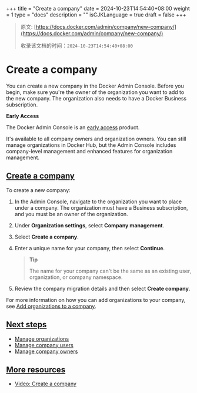 +++
title = "Create a company"
date = 2024-10-23T14:54:40+08:00
weight = 1
type = "docs"
description = ""
isCJKLanguage = true
draft = false
+++

> 原文: [https://docs.docker.com/admin/company/new-company/](https://docs.docker.com/admin/company/new-company/)
>
> 收录该文档的时间：`2024-10-23T14:54:40+08:00`

# Create a company

You can create a new company in the Docker Admin Console. Before you begin, make sure you're the owner of the organization you want to add to the new company. The organization also needs to have a Docker Business subscription.

**Early Access**

The Docker Admin Console is an [early access](https://docs.docker.com/release-lifecycle#early-access-ea) product.

It's available to all company owners and organization owners. You can still manage organizations in Docker Hub, but the Admin Console includes company-level management and enhanced features for organization management.

## [Create a company](https://docs.docker.com/admin/company/new-company/#create-a-company)

To create a new company:

1. In the Admin Console, navigate to the organization you want to place under a company. The organization must have a Business subscription, and you must be an owner of the organization.

2. Under **Organization settings**, select **Company management**.

3. Select **Create a company**.

4. Enter a unique name for your company, then select **Continue**.

   > **Tip**
   >
   > 
   >
   > The name for your company can't be the same as an existing user, organization, or company namespace.

5. Review the company migration details and then select **Create company**.

For more information on how you can add organizations to your company, see [Add organizations to a company](https://docs.docker.com/admin/company/organizations/#add-organizations-to-a-company).

## [Next steps](https://docs.docker.com/admin/company/new-company/#next-steps)

- [Manage organizations](https://docs.docker.com/admin/company/organizations/)
- [Manage company users](https://docs.docker.com/admin/company/users/)
- [Manage company owners](https://docs.docker.com/admin/company/owners/)

## [More resources](https://docs.docker.com/admin/company/new-company/#more-resources)

- [Video: Create a company](https://youtu.be/XZ5_i6qiKho?feature=shared&t=359)
